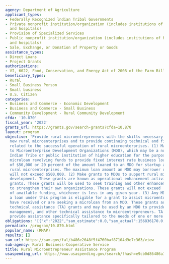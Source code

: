 ```yaml
---
agency: Department of Agriculture
applicant_types:
- Federally Recognized lndian Tribal Governments
- Private nonprofit institution/organization (includes institutions of higher education
  and hospitals)
- Provision of Specialized Services
- Public nonprofit institution/organization (includes institutions of higher education
  and hospitals)
- Sale, Exchange, or Donation of Property or Goods
assistance_types:
- Direct Loans
- Project Grants
authorizations:
- VI, 6022, Food, Conservation, and Energy Act of 2008 of the Farm Bill. Pub. L. 6124.
beneficiary_types:
- Rural
- Small Business Person
- Small business
- U.S. Citizen
categories:
- Business and Commerce - Economic Development
- Business and Commerce - Small Business
- Community Development - Rural Community Development
cfda: '10.870'
fiscal_year: '2022'
grants_url: https://grants.gov/search-grants?cfda=10.870
layout: program
objective: 'Provide rural microentrepreneurs with the skills necessary to establish
  new rural microenterprises and to provide continuing technical and financial assistance
  related to the successful operation of rural microenterprises. (1) Make direct loans
  to Microenterprise Development Organizations (MDO), which may be a non-profit entity,
  Indian Tribe or public institution of higher education for the purpose of capitalizing
  microloan revolving funds to provide fixed interest rate business loans of the lesser
  of $50,000 or 20 percent of the amount loaned to an MDO for startup and growing
  rural microenterprises. The maximum loan amount an MDO may borrower under this program
  will not exceed $500,000. (2) Make grants to MDOs to support rural microenterprise
  development. These grants are known as operational enhancement activities or services
  grants. These grants will be used to seek training and other enhancement services
  to strengthen their own organizations. These grants will not exceed  10 percent
  of available funding, whichever is less in any given year. (3) Any MDO that receives
  a loan under this program is eligible for a grant to assist microentrepreneurs who
  have received or are seeking a microloan from an MDO. These grants are known as
  technical assistance (TA) grants and may be used by an MDO to provide marketing,
  management, and other technical assistance to microentrepreneurs. TA grants will
  provide assistance specifically tailored to the needs of one or more microentrepreneurs.  '
obligations: '[{"x":"2022","sam_estimate":0.0,"sam_actual":156836170.0,"usa_spending_actual":3181022.18},{"x":"2023","sam_estimate":43796934.0,"sam_actual":0.0,"usa_spending_actual":3708053.2},{"x":"2024","sam_estimate":150000000.0,"sam_actual":0.0,"usa_spending_actual":959334.0}]'
permalink: /program/10.870.html
popular_name: (RMAP)
results: []
sam_url: https://sam.gov/fal/b486e2648f5f4760baf87104d9e7c363/view
sub-agency: Rural Business-Cooperative Service
title: Rural Microentrepreneur Assistance Program
usaspending_url: https://www.usaspending.gov/search/?hash=e9cb0d86486a112d4cddfa691d6abc96
---
```


